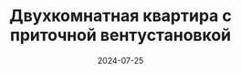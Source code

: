 ---
title: Двухкомнатная квартира с приточной вентустановкой
url: https://habr.com/ru/companies/wirenboard/articles/831246/
cover: apartment_with_supply_ventilation/apartment_with_supply_ventilation.webp
date: 2024-07-25
category: home_automation
---